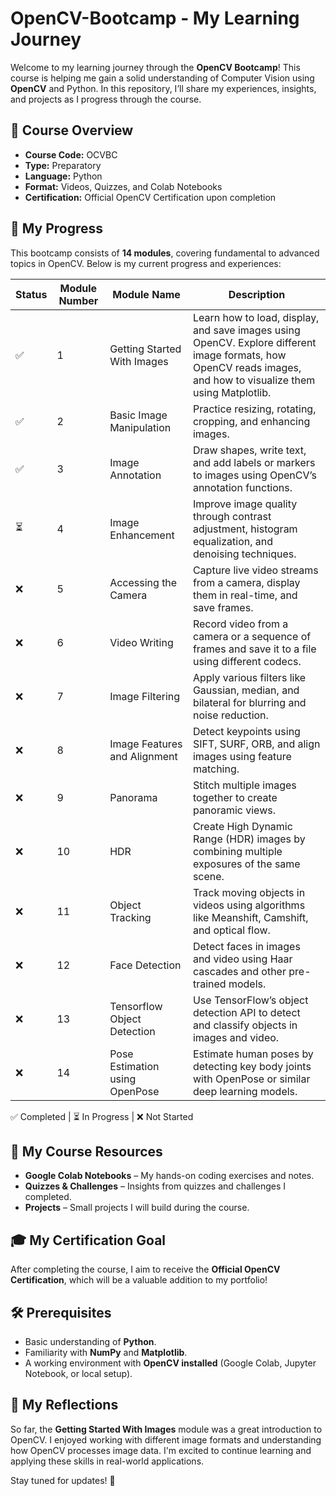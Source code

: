 # OpenCV-Bootcamp - My Learning Journey

Welcome to my learning journey through the **OpenCV Bootcamp**! This course is helping me gain a solid understanding of Computer Vision using **OpenCV** and Python. In this repository, I’ll share my experiences, insights, and projects as I progress through the course.

## 📌 Course Overview

- **Course Code:** OCVBC
- **Type:** Preparatory
- **Language:** Python
- **Format:** Videos, Quizzes, and Colab Notebooks
- **Certification:** Official OpenCV Certification upon completion

## 🚀 My Progress
This bootcamp consists of **14 modules**, covering fundamental to advanced topics in OpenCV. Below is my current progress and experiences:

| Status | Module Number | Module Name                     | Description |
|--------|----------------|----------------------------------|-------------|
| ✅     | 1              | Getting Started With Images      | Learn how to load, display, and save images using OpenCV. Explore different image formats, how OpenCV reads images, and how to visualize them using Matplotlib. |
| ✅     | 2              | Basic Image Manipulation         | Practice resizing, rotating, cropping, and enhancing images. |
| ✅     | 3              | Image Annotation                 | Draw shapes, write text, and add labels or markers to images using OpenCV’s annotation functions. |
| ⏳     | 4              | Image Enhancement                | Improve image quality through contrast adjustment, histogram equalization, and denoising techniques. |
| ❌     | 5              | Accessing the Camera             | Capture live video streams from a camera, display them in real-time, and save frames. |
| ❌     | 6              | Video Writing                    | Record video from a camera or a sequence of frames and save it to a file using different codecs. |
| ❌     | 7              | Image Filtering                  | Apply various filters like Gaussian, median, and bilateral for blurring and noise reduction. |
| ❌     | 8              | Image Features and Alignment     | Detect keypoints using SIFT, SURF, ORB, and align images using feature matching. |
| ❌     | 9              | Panorama                         | Stitch multiple images together to create panoramic views. |
| ❌     | 10             | HDR                              | Create High Dynamic Range (HDR) images by combining multiple exposures of the same scene. |
| ❌     | 11             | Object Tracking                  | Track moving objects in videos using algorithms like Meanshift, Camshift, and optical flow. |
| ❌     | 12             | Face Detection                   | Detect faces in images and video using Haar cascades and other pre-trained models. |
| ❌     | 13             | Tensorflow Object Detection      | Use TensorFlow’s object detection API to detect and classify objects in images and video. |
| ❌     | 14             | Pose Estimation using OpenPose   | Estimate human poses by detecting key body joints with OpenPose or similar deep learning models. |

✅ Completed | ⏳ In Progress | ❌ Not Started

## 📂 My Course Resources
- **Google Colab Notebooks** – My hands-on coding exercises and notes.
- **Quizzes & Challenges** – Insights from quizzes and challenges I completed.
- **Projects** – Small projects I will build during the course.

## 🎓 My Certification Goal
After completing the course, I aim to receive the **Official OpenCV Certification**, which will be a valuable addition to my portfolio!

## 🛠 Prerequisites
- Basic understanding of **Python**.
- Familiarity with **NumPy** and **Matplotlib**.
- A working environment with **OpenCV installed** (Google Colab, Jupyter Notebook, or local setup).

## 🔗 My Reflections
So far, the **Getting Started With Images** module was a great introduction to OpenCV. I enjoyed working with different image formats and understanding how OpenCV processes image data. I'm excited to continue learning and applying these skills in real-world applications.

Stay tuned for updates! 🚀
